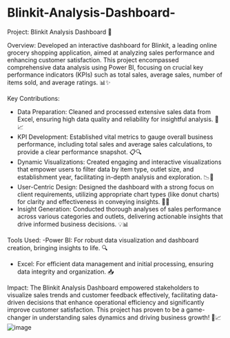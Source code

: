 # Blinkit-Analysis-Dashboard-

Project: Blinkit Analysis Dashboard 🚀

Overview:
Developed an interactive dashboard for Blinkit, a leading online grocery shopping application, aimed at analyzing sales performance and enhancing customer satisfaction. This project encompassed comprehensive data analysis using Power BI, focusing on crucial key performance indicators (KPIs) such as total sales, average sales, number of items sold, and average ratings. 📊✨

Key Contributions:
- Data Preparation: Cleaned and processed extensive sales data from Excel, ensuring high data quality and reliability for insightful analysis. 🧹📈
- KPI Development: Established vital metrics to gauge overall business performance, including total sales and average sales calculations, to provide a clear performance snapshot. 📋🔍
- Dynamic Visualizations: Created engaging and interactive visualizations that empower users to filter data by item type, outlet size, and establishment year, facilitating in-depth analysis and exploration. 📉🔧
- User-Centric Design: Designed the dashboard with a strong focus on client requirements, utilizing appropriate chart types (like donut charts) for clarity and effectiveness in conveying insights. 🎨👥
- Insight Generation: Conducted thorough analyses of sales performance across various categories and outlets, delivering actionable insights that drive informed business decisions. 💡📊

Tools Used:
-Power BI: For robust data visualization and dashboard creation, bringing insights to life. 🔍
- Excel: For efficient data management and initial processing, ensuring data integrity and organization. 📥

Impact:
The Blinkit Analysis Dashboard empowered stakeholders to visualize sales trends and customer feedback effectively, facilitating data-driven decisions that enhance operational efficiency and significantly improve customer satisfaction. This project has proven to be a game-changer in understanding sales dynamics and driving business growth! 🌟📈
![image](https://github.com/user-attachments/assets/ea4fa72c-eee7-4796-98c7-724de09ee1b4)
